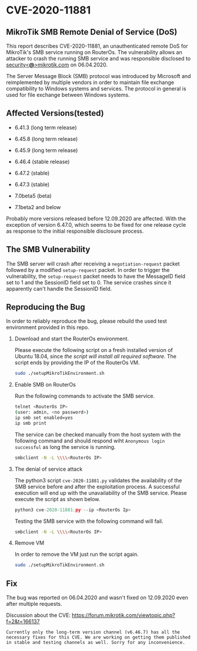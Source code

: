# CVE-2020-11881
## MikroTik SMB Remote Denial of Service (DoS)

This report describes CVE-2020-11881, an unauthenticated remote DoS for MikroTik's SMB service running on RouterOs.
The vulnerability allows an attacker to crash the running SMB service and was
responsible disclosed to [security<__@__>mikrotik.com](mailto:security<__@__>mikrotik.com) on 06.04.2020.

The Server Message Block (SMB) protocol was introduced by Microsoft and reimplemented by multiple vendors in order to
maintain file exchange compatibility to Windows systems and services.
The protocol in general is used for file exchange between Windows systems.

## Affected Versions(tested)

- 6.41.3 (long term release)
- 6.45.8 (long term release)
- 6.45.9 (long term release)

- 6.46.4 (stable release)
- 6.47.2 (stable)
- 6.47.3 (stable)

- 7.0beta5 (beta)
- 7.1beta2 and below

Probably more versions released before 12.09.2020 are affected. With the exception of version 6.47.0, which seems to be fixed for one release cycle as response to the initial responsible disclosure process.


## The SMB Vulnerability
The SMB server will crash after receiving a `negotiation-request` packet followed by a modified `setup-request` packet.
In order to trigger the vulnerability, the `setup-request` packet needs to have the MessageID field set to 1 and the
SessionID field set to 0. The service crashes since it apparently can't handle the SessionID field.


## Reproducing the Bug
In order to reliably reproduce the bug, please rebuild the used test environment provided in this repo.

   1. Download and start the RouterOs environment.

        Please execute the following script on a fresh installed version of
        Ubuntu 18.04, since *the script will install all required software*.
        The script ends by providing the IP of the RouterOs VM.

        ```bash
        sudo ./setupMikroTikEnvironment.sh
        ```
   2. Enable SMB on RouterOs

        Run the following commands to activate the SMB service.

        ```bash
        telnet <RouterOs IP>
        (user: admin, <no password>)
        ip smb set enabled=yes
        ip smb print
        ```
        The service can be checked manually from the host system with the following command and should respond
        wiht `Anonymous login successful` as long the service is running.

        ```bash
        smbclient -N -L \\\\<RouterOs IP>
        ```

   3. The denial of service attack

        The python3 script `cve-2020-11881.py` validates the availability of the SMB service before and after the
        exploitation process. A successful execution will end up with the unavailability of the SMB service.
        Please execute the script as shown below.

        ```python
        python3 cve-2020-11881.py --ip <RouterOs Ip>
        ```

        Testing the SMB service with the following command will fail.

        ```bash
        smbclient -N -L \\\\<RouterOs IP>
        ```


   4. Remove VM

        In order to remove the VM just run the script again.

        ```bash
        sudo ./setupMikroTikEnvironment.sh
        ```
## Fix

The bug was reported on 06.04.2020 and wasn't fixed on 12.09.2020 even after multiple requests.

Discussion about the CVE: https://forum.mikrotik.com/viewtopic.php?f=2&t=166137

```
Currently only the long-term version channel (v6.46.7) has all the necessary fixes for this CVE. We are working on getting them published in stable and testing channels as well. Sorry for any inconvenience.
```



